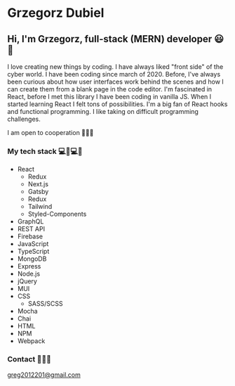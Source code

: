 # Grzegorz Dubiel

## Hi, I'm Grzegorz, full-stack (MERN) developer :smiley::wave:

I love creating new things by coding. I have always liked "front side" of the cyber world. I have been coding since march of 2020. Before, I've always been curious about how user interfaces work behind the scenes and how I can create them from a blank page in the code editor. I'm fascinated in React, before I met this library I have been coding in vanilla JS. When I started learning React I felt tons of possibilities. I'm a big fan of React hooks and functional programming. I like taking on difficult programming challenges. 

I am open to cooperation :handshake::handshake::handshake:

### My tech stack 	:computer::muscle::computer::muscle:

* React
  * Redux
  * Next.js
  * Gatsby
  * Redux
  * Tailwind
  * Styled-Components
* GraphQL
* REST API
* Firebase
* JavaScript
* TypeScript
* MongoDB
* Express
* Node.js
* jQuery
* MUI
* CSS
  * SASS/SCSS
* Mocha
* Chai
* HTML
* NPM
* Webpack
 
 
 ### Contact   :e-mail::e-mail::e-mail:
 
 greg2012201@gmail.com
